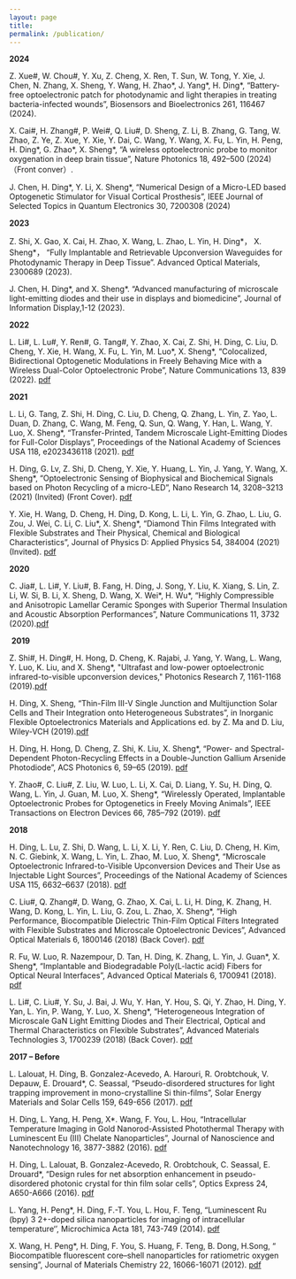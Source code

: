 ```yaml
---
layout: page
title: 
permalink: /publication/
---
```


**2024**

Z. Xue#, W. Chou#, Y. Xu, Z. Cheng, X. Ren, T. Sun, W. Tong, Y. Xie, J. Chen, N. Zhang, X. Sheng, Y. Wang, H. Zhao*, J. Yang*, H. Ding*, “Battery-free optoelectronic patch for photodynamic and light therapies in treating bacteria-infected wounds”, Biosensors and Bioelectronics 261, 116467 (2024).

X. Cai#, H. Zhang#, P. Wei#, Q. Liu#, D. Sheng, Z. Li, B. Zhang, G. Tang, W. Zhao, Z. Ye, Z. Xue, Y. Xie, Y. Dai, C. Wang, Y. Wang, X. Fu, L. Yin, H. Peng, H. Ding*, G. Zhao*, X. Sheng*, “A wireless optoelectronic probe to monitor oxygenation in deep brain tissue”, Nature Photonics 18, 492–500 (2024) （Front conver）.

J. Chen, H. Ding*, Y. Li, X. Sheng*, “Numerical Design of a Micro-LED based Optogenetic Stimulator for Visual Cortical Prosthesis”, IEEE Journal of Selected Topics in Quantum Electronics 30, 7200308 (2024)

**2023**

Z. Shi, X. Gao, X. Cai, H. Zhao, X. Wang, L. Zhao, L. Yin, H. Ding*， X. Sheng*， “Fully Implantable and Retrievable Upconversion Waveguides for Photodynamic Therapy in Deep Tissue”. Advanced Optical Materials, 2300689 (2023).

J. Chen, H. Ding*, and X. Sheng*. “Advanced manufacturing of microscale light-emitting diodes and their use in displays and biomedicine”, Journal of Information Display,1-12 (2023).

**2022**

L. Li#, L. Lu#, Y. Ren#, G. Tang#, Y. Zhao, X. Cai, Z. Shi, H. Ding, C. Liu, D. Cheng, Y. Xie, H. Wang, X. Fu, L. Yin, M. Luo*, X. Sheng*, “Colocalized, Bidirectional Optogenetic Modulations in Freely Behaving Mice with a Wireless Dual-Color Optoelectronic Probe”, Nature Communications 13, 839 (2022). [pdf](https://fa4b3987-e044-44e2-945a-4425b986b23b.filesusr.com/ugd/99a864_28d77188746d4284a97f77fa3f53c1ff.pdf)

**2021**

L. Li, G. Tang, Z. Shi, H. Ding, C. Liu, D. Cheng, Q. Zhang, L. Yin, Z. Yao, L. Duan, D. Zhang, C. Wang, M. Feng, Q. Sun, Q. Wang, Y. Han, L. Wang, Y. Luo, X. Sheng*, “Transfer-Printed, Tandem Microscale Light-Emitting Diodes for Full-Color Displays”, Proceedings of the National Academy of Sciences USA 118, e2023436118 (2021). [pdf](https://fa4b3987-e044-44e2-945a-4425b986b23b.filesusr.com/ugd/99a864_9c789a77a7044519af725626cda6798e.pdf)

​H. Ding, G. Lv, Z. Shi, D. Cheng, Y. Xie, Y. Huang, L. Yin, J. Yang, Y. Wang, X. Sheng*, “Optoelectronic Sensing of Biophysical and Biochemical Signals based on Photon Recycling of a micro-LED”, Nano Research 14, 3208–3213 (2021) (Invited) (Front Cover). [pdf](https://fa4b3987-e044-44e2-945a-4425b986b23b.filesusr.com/ugd/99a864_2932be7038a24bcb82d1a97401b0c45a.pdf)

​Y. Xie, H. Wang, D. Cheng, H. Ding, D. Kong, L. Li, L. Yin, G. Zhao, L. Liu, G. Zou, J. Wei, C. Li, C. Liu*, X. Sheng*, “Diamond Thin Films Integrated with Flexible Substrates and Their Physical, Chemical and Biological Characteristics”, Journal of Physics D: Applied Physics 54, 384004 (2021) (Invited). [pdf](https://fa4b3987-e044-44e2-945a-4425b986b23b.filesusr.com/ugd/99a864_6ac1191fea0b4134bccd277d00995a07.pdf)
​


**2020**

​​C. Jia#, L. Li#, Y. Liu#, B. Fang, H. Ding, J. Song, Y. Liu, K. Xiang, S. Lin, Z. Li, W. Si, B. Li, X. Sheng, D. Wang, X. Wei*, H. Wu*, “Highly Compressible and Anisotropic Lamellar Ceramic Sponges with Superior Thermal Insulation and Acoustic Absorption Performances”, Nature Communications 11, 3732 (2020).[pdf](https://fa4b3987-e044-44e2-945a-4425b986b23b.filesusr.com/ugd/99a864_eef77317f9c340cd9024b9a56b59ed00.pdf)

​
**2019**

​Z. Shi#, H. Ding#, H. Hong, D. Cheng, K. Rajabi, J. Yang, Y. Wang, L. Wang, Y. Luo, K. Liu, and X. Sheng*, "Ultrafast and low-power optoelectronic infrared-to-visible upconversion devices," Photonics Research 7, 1161-1168 (2019).[pdf](https://fa4b3987-e044-44e2-945a-4425b986b23b.filesusr.com/ugd/99a864_8b39e840b07f422982da2a2d7ba1778c.pdf)

​H. Ding, X. Sheng, “Thin-Film III-V Single Junction and Multijunction Solar Cells and Their Integration onto Heterogeneous Substrates”, in Inorganic Flexible Optoelectronics Materials and Applications ed. by Z. Ma and D. Liu, Wiley-VCH (2019).[pdf](https://fa4b3987-e044-44e2-945a-4425b986b23b.filesusr.com/ugd/99a864_2e3b3a56881e48159cfa46bcb1d66061.pdf)

​H. Ding, H. Hong, D. Cheng, Z. Shi, K. Liu, X. Sheng*, “Power- and Spectral-Dependent Photon-Recycling Effects in a Double-Junction Gallium Arsenide Photodiode”, ACS Photonics 6, 59–65 (2019). [pdf](https://fa4b3987-e044-44e2-945a-4425b986b23b.filesusr.com/ugd/99a864_928afe85ed294ce8bb01b906b9fb63cc.pdf)

Y. Zhao#, C. Liu#, Z. Liu, W. Luo, L. Li, X. Cai, D. Liang, Y. Su, H. Ding, Q. Wang, L. Yin, J. Guan, M. Luo, X. Sheng*, “Wirelessly Operated, Implantable Optoelectronic Probes for Optogenetics in Freely Moving Animals”, IEEE Transactions on Electron Devices 66, 785–792 (2019). [pdf](https://fa4b3987-e044-44e2-945a-4425b986b23b.filesusr.com/ugd/99a864_784ccf7206944691a733e7fd82787453.pdf)

 

**2018**

 H. Ding, L. Lu, Z. Shi, D. Wang, L. Li, X. Li, Y. Ren, C. Liu, D. Cheng, H. Kim, N. C. Giebink, X. Wang, L. Yin, L. Zhao, M. Luo, X. Sheng*, “Microscale Optoelectronic Infrared-to-Visible Upconversion Devices and Their Use as Injectable Light Sources”, Proceedings of the National Academy of Sciences USA 115, 6632–6637 (2018). [pdf](https://fa4b3987-e044-44e2-945a-4425b986b23b.filesusr.com/ugd/99a864_07572e941eb940feaba46e8125a49081.pdf)

 C. Liu#, Q. Zhang#, D. Wang, G. Zhao, X. Cai, L. Li, H. Ding, K. Zhang, H. Wang, D. Kong, L. Yin, L. Liu, G. Zou, L. Zhao, X. Sheng*, “High Performance, Biocompatible Dielectric Thin-Film Optical Filters Integrated with Flexible Substrates and Microscale Optoelectronic Devices”, Advanced Optical Materials 6, 1800146 (2018) (Back Cover). [pdf](https://fa4b3987-e044-44e2-945a-4425b986b23b.filesusr.com/ugd/99a864_97684258a0aa4df19ce89ffc9fd19dc6.pdf)

R. Fu, W. Luo, R. Nazempour, D. Tan, H. Ding, K. Zhang, L. Yin, J. Guan*, X. Sheng*, “Implantable and Biodegradable Poly(L-lactic acid) Fibers for Optical Neural Interfaces”, Advanced Optical Materials 6, 1700941 (2018). [pdf](https://fa4b3987-e044-44e2-945a-4425b986b23b.filesusr.com/ugd/99a864_04504b2760c0470fa3e9e102e4e5158d.pdf)

 L. Li#, C. Liu#, Y. Su, J. Bai, J. Wu, Y. Han, Y. Hou, S. Qi, Y. Zhao, H. Ding, Y. Yan, L. Yin, P. Wang, Y. Luo, X. Sheng*, “Heterogeneous Integration of Microscale GaN Light Emitting Diodes and Their Electrical, Optical and Thermal Characteristics on Flexible Substrates”, Advanced Materials Technologies 3, 1700239 (2018) (Back Cover). [pdf](https://fa4b3987-e044-44e2-945a-4425b986b23b.filesusr.com/ugd/99a864_6371e9fcd6c94457954c865841515eaf.pdf)

 

**2017 – Before**

 L. Lalouat, H. Ding, B. Gonzalez-Acevedo, A. Harouri, R. Orobtchouk, V. Depauw, E. Drouard*, C. Seassal, “Pseudo-disordered structures for light trapping improvement in mono-crystalline Si thin-films”, Solar Energy Materials and Solar Cells 159, 649-656 (2017). [pdf](https://fa4b3987-e044-44e2-945a-4425b986b23b.filesusr.com/ugd/99a864_5d13e5594175437eb20beb07a8da4639.pdf)

 H. Ding, L. Yang, H. Peng, X*. Wang, F. You, L. Hou, “Intracellular Temperature Imaging in Gold Nanorod-Assisted Photothermal Therapy with Luminescent Eu (III) Chelate Nanoparticles”, Journal of Nanoscience and Nanotechnology 16, 3877-3882 (2016). [pdf](https://fa4b3987-e044-44e2-945a-4425b986b23b.filesusr.com/ugd/99a864_52b1e957d7684038b868b2c0f44adcf5.pdf)

 H. Ding, L. Lalouat, B. Gonzalez-Acevedo, R. Orobtchouk, C. Seassal, E. Drouard*, “Design rules for net absorption enhancement in pseudo-disordered photonic crystal for thin film solar cells”, Optics Express 24, A650-A666 (2016). [pdf](https://fa4b3987-e044-44e2-945a-4425b986b23b.filesusr.com/ugd/99a864_fee5c86b9d3a4e9c9cf20e92dc991abb.pdf)

 L. Yang, H. Peng*, H. Ding, F.-T. You, L. Hou, F. Teng, “Luminescent Ru (bpy) 3 2+-doped silica nanoparticles for imaging of intracellular temperature‘’, Microchimica Acta 181, 743-749 (2014). [pdf](https://fa4b3987-e044-44e2-945a-4425b986b23b.filesusr.com/ugd/99a864_ab088322d7584434a38ba9d24f9e38f0.pdf)

 X. Wang, H. Peng*, H. Ding, F. You, S. Huang, F. Teng, B. Dong, H.Song, “ Biocompatible fluorescent core–shell nanoparticles for ratiometric oxygen sensing”, Journal of Materials Chemistry 22, 16066-16071 (2012). [pdf](https://fa4b3987-e044-44e2-945a-4425b986b23b.filesusr.com/ugd/99a864_1d6d74202b0b46b091a87b45be3f6e89.pdf)

